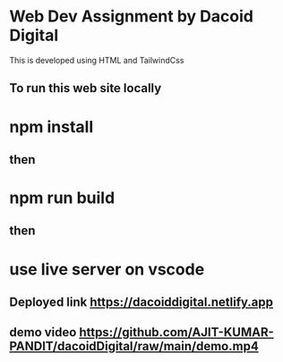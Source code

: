 
# Web Dev Assignment by Dacoid Digital

This is developed using HTML and TailwindCss

## To run this web site locally  
# npm install
## then 
# npm run build 
## then 
# use live server on vscode

## Deployed link https://dacoiddigital.netlify.app

## demo video https://github.com/AJIT-KUMAR-PANDIT/dacoidDigital/raw/main/demo.mp4

